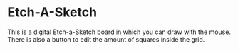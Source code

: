 # Etch-A-Sketch

This is a digital Etch-a-Sketch board in which you can draw with the mouse. There is also a button to edit the amount of squares inside the grid.